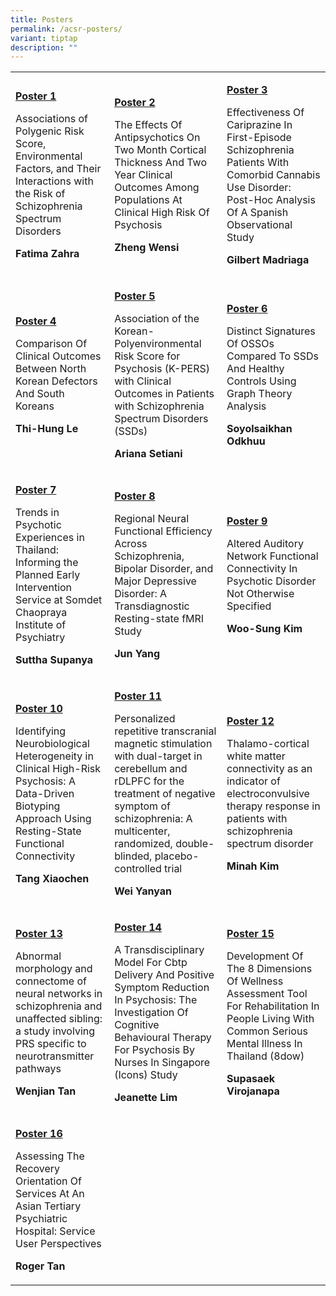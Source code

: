 ```yaml
---
title: Posters
permalink: /acsr-posters/
variant: tiptap
description: ""
---
```

<table style="minWidth: 75px">
<colgroup>
<col>
<col>
<col>
</colgroup>
<tbody>
<tr>
<td rowspan="1" colspan="1">
<p><strong><a href="/files/P1.pdf" rel="noopener noreferrer nofollow" target="_blank">Poster 1</a></strong>
</p>
<p></p>
<p>Associations of Polygenic Risk Score, Environmental Factors, and Their
Interactions with the Risk of Schizophrenia Spectrum Disorders</p>
<p><strong>Fatima Zahra</strong>
</p>
<p></p>
</td>
<td rowspan="1" colspan="1">
<p><strong><a href="/files/P2.pdf" rel="noopener noreferrer nofollow" target="_blank">Poster 2</a></strong>
</p>
<p></p>
<p>The Effects Of Antipsychotics On Two Month Cortical Thickness And Two
Year Clinical Outcomes Among Populations At Clinical High Risk Of Psychosis</p>
<p><strong>Zheng Wensi</strong>
</p>
</td>
<td rowspan="1" colspan="1">
<p><strong><a href="/files/P3.pdf" rel="noopener noreferrer nofollow" target="_blank">Poster 3</a></strong>
</p>
<p></p>
<p>Effectiveness Of Cariprazine In First-Episode Schizophrenia Patients With
Comorbid Cannabis Use Disorder: Post-Hoc Analysis Of A Spanish Observational
Study</p>
<p></p>
<p><strong>Gilbert Madriaga</strong>
</p>
</td>
</tr>
<tr>
<td rowspan="1" colspan="1">
<p></p>
<p><strong><a href="/files/P4.pdf" rel="noopener noreferrer nofollow" target="_blank">Poster 4</a></strong>
</p>
<p></p>
<p>Comparison Of Clinical Outcomes Between North Korean Defectors And South
Koreans</p>
<p><strong>Thi-Hung Le</strong>
</p>
</td>
<td rowspan="1" colspan="1">
<p></p>
<p><strong><a href="/files/P5.pdf" rel="noopener noreferrer nofollow" target="_blank">Poster 5</a></strong>
</p>
<p></p>
<p>Association of the Korean-Polyenvironmental Risk Score for Psychosis (K-PERS)
with Clinical Outcomes in Patients with Schizophrenia Spectrum Disorders
(SSDs)</p>
<p></p>
<p><strong>Ariana Setiani</strong>
</p>
</td>
<td rowspan="1" colspan="1">
<p></p>
<p><strong><a href="/files/P6_compressed.pdf" rel="noopener noreferrer nofollow" target="_blank">Poster 6</a></strong>
</p>
<p></p>
<p>Distinct Signatures Of OSSOs Compared To SSDs And Healthy Controls Using
Graph Theory Analysis</p>
<p></p>
<p><strong>Soyolsaikhan Odkhuu</strong>
</p>
</td>
</tr>
<tr>
<td rowspan="1" colspan="1">
<p></p>
<p><strong><a href="/files/P7.pdf" rel="noopener noreferrer nofollow" target="_blank">Poster 7</a></strong>
</p>
<p></p>
<p>Trends in Psychotic Experiences in Thailand: Informing the Planned Early
Intervention Service at Somdet Chaopraya Institute of Psychiatry</p>
<p></p>
<p><strong>Suttha Supanya</strong>
</p>
<p></p>
</td>
<td rowspan="1" colspan="1">
<p></p>
<p><strong><a href="/files/P8.pdf" rel="noopener noreferrer nofollow" target="_blank">Poster 8</a></strong>
</p>
<p></p>
<p>Regional Neural Functional Efficiency Across Schizophrenia, Bipolar Disorder,
and Major Depressive Disorder: A Transdiagnostic Resting-state fMRI Study</p>
<p></p>
<p><strong>Jun Yang</strong>
</p>
</td>
<td rowspan="1" colspan="1">
<p></p>
<p><strong><a href="/files/P9.pdf" rel="noopener noreferrer nofollow" target="_blank">Poster 9</a></strong>
</p>
<p></p>
<p>Altered Auditory Network Functional Connectivity In Psychotic Disorder
Not Otherwise Specified</p>
<p></p>
<p><strong>Woo-Sung Kim</strong>
</p>
</td>
</tr>
<tr>
<td rowspan="1" colspan="1">
<p></p>
<p><strong><a href="/files/P10.pdf" rel="noopener noreferrer nofollow" target="_blank">Poster 10</a></strong>
</p>
<p></p>
<p>Identifying Neurobiological Heterogeneity in Clinical High-Risk Psychosis:
A Data-Driven Biotyping Approach Using Resting-State Functional Connectivity</p>
<p></p>
<p><strong>Tang Xiaochen</strong>
</p>
</td>
<td rowspan="1" colspan="1">
<p></p>
<p><strong><a href="/files/P11.pdf" rel="noopener noreferrer nofollow" target="_blank">Poster 11</a></strong>
</p>
<p></p>
<p>Personalized repetitive transcranial magnetic stimulation with dual-target
in cerebellum and rDLPFC for the treatment of negative symptom of schizophrenia:
A multicenter, randomized, double-blinded, placebo-controlled trial</p>
<p><strong>Wei Yanyan</strong>
</p>
</td>
<td rowspan="1" colspan="1">
<p></p>
<p><strong><a href="/files/P12.pdf" rel="noopener noreferrer nofollow" target="_blank">Poster 12</a></strong>
</p>
<p></p>
<p>Thalamo-cortical white matter connectivity as an indicator of electroconvulsive
therapy response in patients with schizophrenia spectrum disorder</p>
<p><strong>Minah Kim</strong>
</p>
</td>
</tr>
<tr>
<td rowspan="1" colspan="1">
<p></p>
<p><strong><a href="/files/P13.pdf" rel="noopener noreferrer nofollow" target="_blank">Poster 13</a></strong>
</p>
<p></p>
<p>Abnormal morphology and connectome of neural networks in schizophrenia
and unaffected sibling: a study involving PRS specific to neurotransmitter
pathways</p>
<p><strong>Wenjian Tan</strong>
</p>
<p></p>
</td>
<td rowspan="1" colspan="1">
<p></p>
<p><strong><a href="/files/P14.pdf" rel="noopener noreferrer nofollow" target="_blank">Poster 14</a></strong>
</p>
<p></p>
<p>A Transdisciplinary Model For Cbtp Delivery And Positive Symptom Reduction
In Psychosis: The Investigation Of Cognitive Behavioural Therapy For Psychosis
By Nurses In Singapore (Icons) Study</p>
<p><strong>Jeanette Lim</strong>
</p>
</td>
<td rowspan="1" colspan="1">
<p></p>
<p><strong><a href="/files/p15_compressed.pdf" rel="noopener noreferrer nofollow" target="_blank">Poster 15</a></strong>
</p>
<p></p>
<p>Development Of The 8 Dimensions Of Wellness Assessment Tool For Rehabilitation
In People Living With Common Serious Mental Illness In Thailand (8dow)</p>
<p><strong>Supasaek Virojanapa</strong>
</p>
</td>
</tr>
<tr>
<td rowspan="1" colspan="1">
<p></p>
<p><strong><a href="/files/P16.pdf" rel="noopener noreferrer nofollow" target="_blank">Poster 16</a></strong>
</p>
<p></p>
<p>Assessing The Recovery Orientation Of Services At An Asian Tertiary Psychiatric
Hospital: Service User Perspectives</p>
<p><strong>Roger Tan</strong>
</p>
</td>
<td rowspan="1" colspan="1">
<p></p>
</td>
<td rowspan="1" colspan="1">
<p></p>
</td>
</tr>
</tbody>
</table>
<p></p>
<p></p>